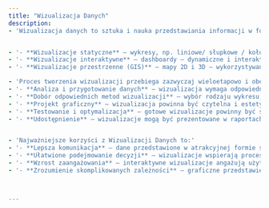 ```yaml
---
title: "Wizualizacja Danych"
description: 
- 'Wizualizacja danych to sztuka i nauka przedstawiania informacji w formie graficznej, która ułatwia zrozumienie skomplikowanych zbiorów danych i odkrywanie ukrytych w nich wzorców, trendów, anomalii. Dzięki odpowiednio dobranym wizualizacjom możliwe jest skuteczniejsze podejmowanie decyzji, prezentowanie wyników analiz oraz komunikowanie kluczowych wniosków w sposób przejrzysty i przekonujący. Podstawowe typy wizualizacji to:'


- '- **Wizualizacje statyczne** — wykresy, np. liniowe/ słupkowe / kołowe itd. — idealne do prezentowania zmian w czasie, porównywania wartości i proporcji, mapy tematyczne - przedstawiające dane przestrzenne, tablice i diagramy - sumaryczne podsumowanie wyników analiz,'
- '- **Wizualizacje interaktywne** — dashboardy — dynamiczne i interaktywne panele umożliwiające eksplorację danych w czasie rzeczywistym, interaktywne mapy — pozwalające użytkownikom zbliżać, oddalać, wykonywać pomiary oraz eksplorować, nakładać i porównywać różnorodne warstwy danych, narzędzia typu drill—down — umożliwiające zagłębianie się w szczegóły danych poprzez kliknięcia na elementy wizualizacji i przekierowanie do bardziej szczegółowych analiz, wykresów, zestawień, '
- '- **Wizualizacje przestrzenne (GIS)** — mapy 2D i 3D — wykorzystywane do przedstawiania danych przestrzennych, t.j.: lokalizacje obiektów, zasięgi, trasy, bufory itd., heatmapy — wizualizacje natężenia zdarzeń w przestrzeni geograficznej, modele przestrzenne v zaawansowane analizy uwzględniające topografię, sieci drogowe, czy też obiekty infrastrukturalne. '

- 'Proces tworzenia wizualizacji przebiega zazwyczaj wieloetapowo i obejmuje kroki t.j.:'
- '- **Analiza i przygotowanie danych** — wizualizacja wymaga odpowiedniego przygotowania danych: ich oczyszczenia, transformacji oraz wyboru kluczowych elementów, które mają posłużyć graficznej prezentacji,'
- '- **Dobór odpowiednich metod wizualizacji** — wybór rodzaju wykresu, mapy lub diagramu zależy od charakteru danych i celu wizualizacji,'
- '- **Projekt graficzny** — wizualizacja powinna być czytelna i estetyczna. Ważne aspekty to: użycie odpowiedniej kolorystyki, minimalizm i eliminacja zbędnych elementów, odpowiedni dobór etykiet, opisów oraz legendy,'
- '- **Testowanie i optymalizacja** — gotowe wizualizacje powinny być sprawdzone pod kątem poprawności, czytelności i zrozumiałości,'
- '- **Udostępnienie** — wizualizacje mogą być prezentowane w raportach, publikacjach, na stronach internetowych, a także jako interaktywne aplikacje.'


- 'Najważniejsze korzyści z Wizualizacji Danych to:'
- '- **Lepsza komunikacja** — dane przedstawione w atrakcyjnej formie są bardziej zrozumiałe i przekonujące,'
- '- **Ułatwione podejmowanie decyzji** — wizualizacje wspierają proces analityczny, dostarczając jasnych wniosków,'
- '- **Wzrost zaangażowania** — interaktywne wizualizacje angażują użytkowników i pozwalają na samodzielne eksplorowanie danych,'
- '- **Zrozumienie skomplikowanych zależności** — graficzne przedstawienie danych pozwala szybko identyfikować wzorce, trendy, anomalie.'



---
```

